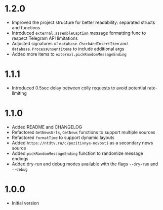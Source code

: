 # 1.2.0

* Improved the project structure for better readability: separated structs and functions
* Introduced `external.assembleCaption` message formatting func to respect Telegram API limitations
* Adjusted signatures of `database.CheckAndInsertItem` and `database.ProcessUnsentItems` to include additional args
* Added more items to `external.pickRandomMessageEnding`

# 1.1.1

* Introduced 0.5sec delay between colly requests to avoid potential rate-limiting

# 1.1.0

* Added README and CHANGELOG
* Refactored `GetNewsUrls`, `GetNews` functions to support multiple sources
* Refactored `formatTime` to support dynamic layouts
* Added `https://ntdtv.ru/c/pozitivnye-novosti` as a secondary news source
* Added `pickRandomMessageEnding` function to randomize message endings
* Added dry-run and debug modes available with the flags `--dry-run` and `--debug`

# 1.0.0

* Initial version

